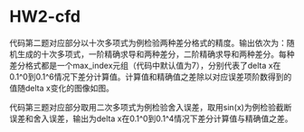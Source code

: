 # HW2-cfd
代码第二题对应部分以十次多项式为例检验两种差分格式的精度。输出依次为：随机生成的十次多项式，一阶精确求导和两种差分，二阶精确求导和两种差分。每种差分格式都是一个max_index元组（代码中默认值为7），分别代表了delta x在0.1^0到0.1^6情况下差分计算值。计算值和精确值之差除以对应误差项阶数得到的值随delta x变化的图像如图。

代码第三题对应部分取用二次多项式为例检验舍入误差，取用sin(x)为例检验截断误差和舍入误差，输出为delta x在0.1^0到0.1^4情况下差分计算值与精确值之差。
